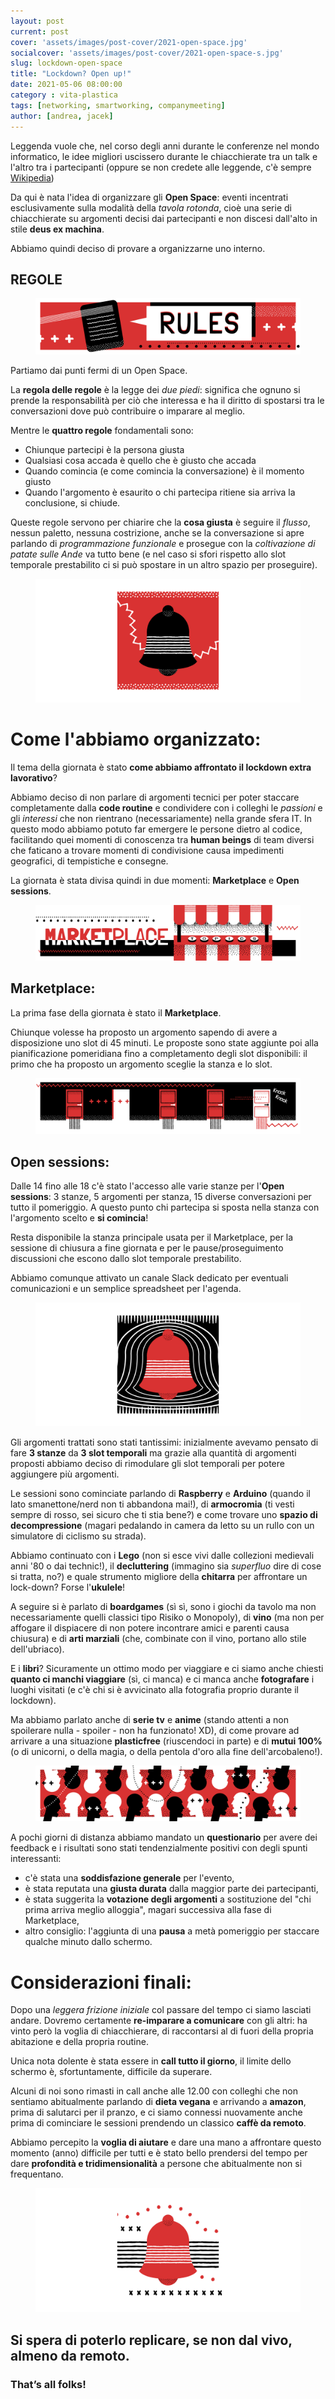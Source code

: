 ```yaml
---
layout: post
current: post
cover: 'assets/images/post-cover/2021-open-space.jpg'
socialcover: 'assets/images/post-cover/2021-open-space-s.jpg'
slug: lockdown-open-space
title: "Lockdown? Open up!"
date: 2021-05-06 08:00:00
category : vita-plastica
tags: [networking, smartworking, companymeeting]
author: [andrea, jacek]
---
```


<div class="post-intro">
Leggenda vuole che, nel corso degli anni durante le conferenze nel mondo informatico, le idee migliori uscissero durante le chiacchierate tra un talk e l'altro tra i partecipanti (oppure se non credete alle leggende, c'è sempre <a href="https://en.wikipedia.org/wiki/Open_Space_Technology">Wikipedia</a>)
</div>

Da qui è nata l'idea di organizzare gli **Open Space**: eventi incentrati esclusivamente sulla modalità della *tavola rotonda*, cioè una serie di chiacchierate su argomenti decisi dai partecipanti e non discesi dall'alto in stile **deus ex machina**.

Abbiamo quindi deciso di provare a organizzarne uno interno.

## REGOLE

<figure style="text-align:center"><img src="/assets/images/post-content/open-space/open_rules.png" alt="rules" /></figure>

Partiamo dai punti fermi di un Open Space.

La **regola delle regole** è la legge dei *due piedi*: significa che ognuno si prende la responsabilità per ciò che interessa e ha il diritto di spostarsi tra le conversazioni dove può contribuire o imparare al meglio.

Mentre le **quattro regole** fondamentali sono:
*   Chiunque partecipi è la persona giusta
*   Qualsiasi cosa accada è quello che è giusto che accada
*   Quando comincia (e come comincia la conversazione) è il momento giusto
*   Quando l'argomento è esaurito o chi partecipa ritiene sia arriva la conclusione, si chiude.

Queste regole servono per chiarire che la **cosa giusta** è seguire il *flusso*, nessun paletto, nessuna costrizione, anche se la conversazione si apre parlando di *programmazione funzionale* e prosegue con la *coltivazione di patate sulle Ande* va tutto bene (e nel caso si sfori rispetto allo slot temporale prestabilito ci si può spostare in un altro spazio per proseguire).

<figure style="text-align:center"><img src="/assets/images/post-content/open-space/open_sq_bell2.png" alt="ring ring" /></figure>

# Come l'abbiamo organizzato:
Il tema della giornata è stato **come abbiamo affrontato il lockdown extra lavorativo**?

Abbiamo deciso di non parlare di argomenti tecnici per poter staccare completamente dalla **code routine** e condividere con i colleghi le *passioni* e gli *interessi* che non rientrano (necessariamente) nella grande sfera IT. In questo modo abbiamo potuto far emergere le persone dietro al codice, facilitando quei momenti di conoscenza tra **human beings** di team diversi che faticano a trovare momenti di condivisione causa impedimenti geografici, di tempistiche e consegne.

La giornata è stata divisa quindi in due momenti: **Marketplace** e **Open sessions**.


<figure style="text-align:center"><img src="/assets/images/post-content/open-space/open_market.png" alt="market" /></figure>

## Marketplace:
La prima fase della giornata è stato il **Marketplace**.

Chiunque volesse ha proposto un argomento sapendo di avere a disposizione uno slot di 45 minuti. Le proposte sono state aggiunte poi alla pianificazione pomeridiana fino a completamento degli slot disponibili: il primo che ha proposto un argomento sceglie la stanza e lo slot.


<figure style="text-align:center"><img src="/assets/images/post-content/open-space/open_room.png" alt="find your room" /></figure>

## Open sessions:
Dalle 14 fino alle 18 c'è stato l'accesso alle varie stanze per l'**Open sessions**: 3 stanze, 5 argomenti per stanza, 15 diverse conversazioni per tutto il pomeriggio. A questo punto chi partecipa si sposta nella stanza con l'argomento scelto e **si comincia**!

Resta disponibile la stanza principale usata per il Marketplace, per la sessione di chiusura a fine giornata e per le pause/proseguimento discussioni che escono dallo slot temporale prestabilito.

Abbiamo comunque attivato un canale Slack dedicato per eventuali comunicazioni e un semplice spreadsheet per l'agenda.

<figure style="text-align:center"><img src="/assets/images/post-content/open-space/open_sq_bell1.png" alt="ring ring" /></figure>

Gli argomenti trattati sono stati tantissimi: inizialmente avevamo pensato di fare **3 stanze** da **3 slot temporali** ma grazie alla quantità di argomenti proposti abbiamo deciso di rimodulare gli slot temporali per potere aggiungere più argomenti.

Le sessioni sono cominciate parlando di **Raspberry** e **Arduino** (quando il lato smanettone/nerd non ti abbandona mai!), di **armocromia** (ti vesti sempre di rosso, sei sicuro che ti stia bene?) e come trovare uno **spazio di decompressione** (magari pedalando in camera da letto su un rullo con un simulatore di ciclismo su strada).

Abbiamo continuato con i **Lego** (non si esce vivi dalle collezioni medievali anni '80 o dai technic!), il **decluttering** (immagino sia *superfluo* dire di cose si tratta, no?) e quale strumento migliore della **chitarra** per affrontare un lock-down? Forse l'**ukulele**!

A seguire si è parlato di **boardgames** (sì sì, sono i giochi da tavolo ma non necessariamente quelli classici tipo Risiko o Monopoly), di **vino** (ma non per affogare il dispiacere di non potere incontrare amici e parenti causa chiusura) e di **arti marziali** (che, combinate con il vino, portano allo stile dell'ubriaco).

E i **libri**? Sicuramente un ottimo modo per viaggiare e ci siamo anche chiesti **quanto ci manchi viaggiare** (sì, ci manca) e ci manca anche **fotografare** i luoghi visitati (e c'è chi si è avvicinato alla fotografia proprio durante il lockdown).

Ma abbiamo parlato anche di **serie tv** e **anime** (stando attenti a non spoilerare nulla - spoiler - non ha funzionato! XD), di come provare ad arrivare a una situazione **plasticfree** (riuscendoci in parte) e di **mutui 100%** (o di unicorni, o della magia, o della pentola d'oro alla fine dell'arcobaleno!).

<figure style="text-align:center"><img src="/assets/images/post-content/open-space/open_heads.png" alt="talking heads" /></figure>

A pochi giorni di distanza abbiamo mandato un **questionario** per avere dei feedback e i risultati sono stati tendenzialmente positivi con degli spunti interessanti:
* c'è stata una **soddisfazione generale** per l'evento,
* è stata reputata una **giusta durata** dalla maggior parte dei partecipanti,
* è stata suggerita la **votazione degli argomenti** a sostituzione del "chi prima arriva meglio alloggia", magari successiva alla fase di Marketplace,
* altro consiglio: l'aggiunta di una **pausa** a metà pomeriggio per staccare qualche minuto dallo schermo.

# Considerazioni finali:

Dopo una *leggera frizione iniziale* col passare del tempo ci siamo lasciati andare. Dovremo certamente **re-imparare a comunicare** con gli altri: ha vinto però la voglia di chiacchierare, di raccontarsi al di fuori della propria abitazione e della propria routine.

Unica nota dolente è stata essere in **call tutto il giorno**, il limite dello schermo è, sfortuntamente, difficile da superare.

Alcuni di noi sono rimasti in call anche alle 12.00 con colleghi che non sentiamo abitualmente parlando di **dieta vegana** e arrivando a **amazon**, prima di salutarci per il pranzo, e ci siamo connessi nuovamente anche prima di cominciare le sessioni prendendo un classico **caffè da remoto**.

Abbiamo percepito la **voglia di aiutare** e dare una mano a affrontare questo momento (anno) difficile per tutti e è stato bello prendersi del tempo per dare **profondità e tridimensionalità** a persone che abitualmente non si frequentano.

<figure style="text-align:center"><img src="/assets/images/post-content/open-space/open_sq_bell3.png" alt="ring ring" /></figure>

## Si spera di poterlo replicare, se non dal vivo, almeno da remoto.
### That’s all folks!
